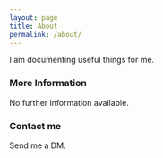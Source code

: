 ```yaml
---
layout: page
title: About
permalink: /about/
---
```


I am documenting useful things for me.

### More Information

No further information available.

### Contact me

Send me a DM.
<!-- #[email@domain.com](mailto:email@domain.com) -->
